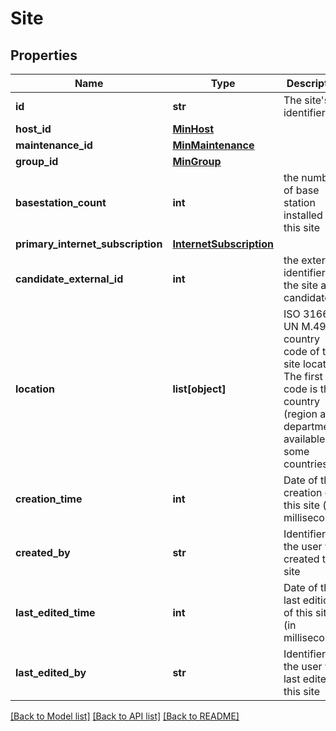 # Site

## Properties
Name | Type | Description | Notes
------------ | ------------- | ------------- | -------------
**id** | **str** | The site&#x27;s identifier | [optional] 
**host_id** | [**MinHost**](MinHost.md) |  | [optional] 
**maintenance_id** | [**MinMaintenance**](MinMaintenance.md) |  | [optional] 
**group_id** | [**MinGroup**](MinGroup.md) |  | [optional] 
**basestation_count** | **int** | the number of base station installed on this site | [optional] 
**primary_internet_subscription** | [**InternetSubscription**](InternetSubscription.md) |  | [optional] 
**candidate_external_id** | **int** | the external identifier of the site as a candidate | [optional] 
**location** | **list[object]** | ISO 3166-1 UN M.49 country code of the site location. The first code is the country (region and department available for some countries). | [optional] 
**creation_time** | **int** | Date of the creation of this site (in milliseconds) | [optional] 
**created_by** | **str** | Identifier of the user who created this site | [optional] 
**last_edited_time** | **int** | Date of the last edition of this site (in milliseconds) | [optional] 
**last_edited_by** | **str** | Identifier of the user who last edited this site | [optional] 

[[Back to Model list]](../README.md#documentation-for-models) [[Back to API list]](../README.md#documentation-for-api-endpoints) [[Back to README]](../README.md)

